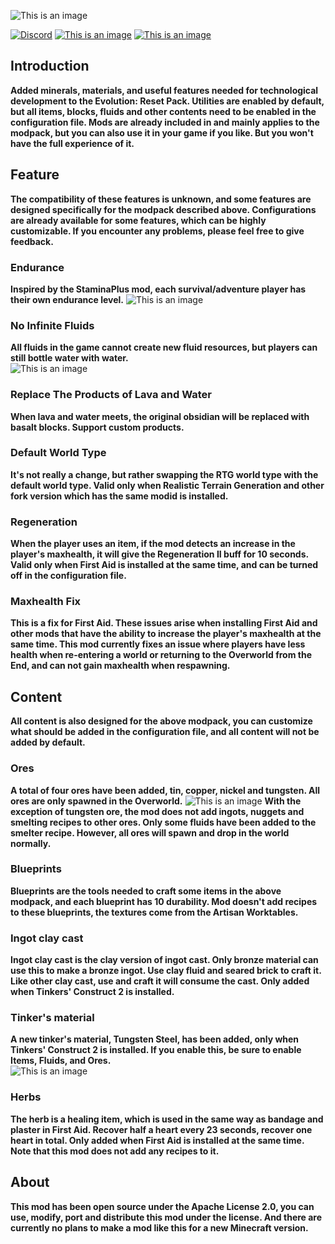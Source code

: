 ![This is an image](https://s1.ax1x.com/2023/07/23/pCq54Ag.png)

[![Discord](https://img.shields.io/discord/1321045735055163402?logo=discord&color=949af1)](https://discord.gg/JdrzWQvT3v)
[![This is an image](https://cf.way2muchnoise.eu/versions/702132.svg)](https://www.curseforge.com/minecraft/mc-mods/er-core/files)
[![This is an image](https://cf.way2muchnoise.eu/full_702132_downloads.svg)](https://www.curseforge.com/minecraft/mc-mods/er-core)
## Introduction
**Added minerals, materials, and useful features needed for technological development to the Evolution: Reset Pack. Utilities are enabled by default, but all items, blocks, fluids and other contents need to be enabled in the configuration file. Mods are already included in and mainly applies to the modpack, but you can also use it in your game if you like. But you won't have the full experience of it.**  
## Feature  
**The compatibility of these features is unknown, and some features are designed specifically for the modpack described above. Configurations are already available for some features, which can be highly customizable. If you encounter any problems, please feel free to give feedback.**
### Endurance  
**Inspired by the StaminaPlus mod, each survival/adventure player has their own endurance level.**
![This is an image](https://s21.ax1x.com/2025/01/17/pEFjDr8.png)
### No Infinite Fluids  
**All fluids in the game cannot create new fluid resources, but players can still bottle water with water.**  
![This is an image](https://s1.ax1x.com/2022/12/28/pSSP7Sx.png)
### Replace The Products of Lava and Water  
**When lava and water meets, the original obsidian will be replaced with basalt blocks. Support custom products.**  
### Default World Type  
**It's not really a change, but rather swapping the RTG world type with the default world type. Valid only when Realistic Terrain Generation and other fork version which has the same modid is installed.**  
### Regeneration  
**When the player uses an item, if the mod detects an increase in the player's maxhealth, it will give the Regeneration II buff for 10 seconds. Valid only when First Aid is installed at the same time, and can be turned off in the configuration file.**  
### Maxhealth Fix  
**This is a fix for First Aid. These issues arise when installing First Aid and other mods that have the ability to increase the player's maxhealth at the same time. This mod currently fixes an issue where players have less health when re-entering a world or returning to the Overworld from the End, and can not gain maxhealth when respawning.**  
## Content  
**All content is also designed for the above modpack, you can customize what should be added in the configuration file, and all content will not be added by default.**  
### Ores  
**A total of four ores have been added, tin, copper, nickel and tungsten. All ores are only spawned in the Overworld.** 
![This is an image](https://s11.ax1x.com/2024/02/13/pF8Bv8I.png)
**With the exception of tungsten ore, the mod does not add ingots, nuggets and smelting recipes to other ores. Only some fluids have been added to the smelter recipe. However, all ores will spawn and drop in the world normally.**  
### Blueprints  
**Blueprints are the tools needed to craft some items in the above modpack, and each blueprint has 10 durability. Mod doesn't add recipes to these blueprints, the textures come from the Artisan Worktables.**  
### Ingot clay cast  
**Ingot clay cast is the clay version of ingot cast. Only bronze material can use this to make a bronze ingot. Use clay fluid and seared brick to craft it. Like other clay cast, use and craft it will consume the cast. Only added when Tinkers' Construct 2 is installed.**  
### Tinker's material  
**A new tinker's material,  Tungsten Steel, has been added, only when Tinkers' Construct 2 is installed. If you enable this, be sure to enable Items, Fluids, and Ores.**  
![This is an image](https://s11.ax1x.com/2024/02/13/pF8BzxP.png)
### Herbs  
**The herb is a healing item, which is used in the same way as bandage and plaster in First Aid. Recover half a heart every 23 seconds, recover one heart in total. Only added when First Aid is installed at the same time. Note that this mod does not add any recipes to it.**  
## About  
**This mod has been open source under the Apache License 2.0, you can use, modify, port and distribute this mod under the license. And there are currently no plans to make a mod like this for a new Minecraft version.**
